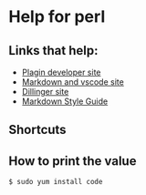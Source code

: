 # Help for perl

## Links that help:

- [Plagin developer site](https://github.com/DavidAnson/markdownlint/blob/v0.12.0/doc/Rules.md)
- [Markdown and vscode site](https://code.visualstudio.com/Docs/languages/markdown)
- [Dillinger site](https://dillinger.io/)
- [Markdown Style Guide](http://www.cirosantilli.com/markdown-style-guide/)


## Shortcuts

## How to print the value

```pl
$ sudo yum install code
```